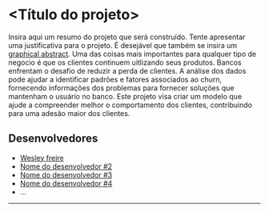 # <Título do projeto>

Insira aqui um resumo do projeto que será construído. Tente apresentar uma justificativa para o projeto. É desejável que também se insira um [graphical abstract](https://www.elsevier.com/authors/tools-and-resources/visual-abstract).
Uma das coisas mais importantes para qualquer tipo de negocio é que os clientes continuem uitlizando seus produtos. Bancos enfrentam o desafio de reduzir a perda de clientes. A análise dos dados pode ajudar a identificar padrões e fatores associados ao churn, fornecendo informações dos problemas para fornecer soluções que mantenham o usuário no banco. Este projeto visa criar um modelo que ajude a compreender melhor o comportamento dos clientes, contribuindo para uma adesão maior dos clientes.

## Desenvolvedores
 - [Wesley freire](https://github.com/Rwalam)
 - [Nome do desenvolvedor #2](url-do-github-do-desenvolvedor-#2)
 - [Nome do desenvolvedor #3](url-do-github-do-desenvolvedor-#3)
 - [Nome do desenvolvedor #4](url-do-github-do-desenvolvedor-#4)
 - ...

---

